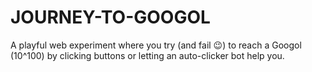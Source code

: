 # JOURNEY-TO-GOOGOL
A playful web experiment where you try (and fail 😉) to reach a Googol (10^100) by clicking buttons or letting an auto-clicker bot help you.
